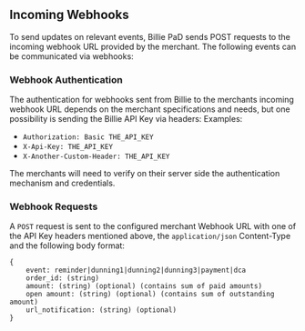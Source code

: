 ## Incoming Webhooks
To send updates on relevant events, Billie PaD sends POST requests to the incoming webhook URL provided by the merchant.
The following events can be communicated via webhooks:


### Webhook Authentication
The authentication for webhooks sent from Billie to the merchants incoming webhook URL depends on the merchant specifications 
and needs, but one possibility is sending the Billie API Key via headers:
Examples:
 - `Authorization: Basic THE_API_KEY`
 - `X-Api-Key: THE_API_KEY`
 - `X-Another-Custom-Header: THE_API_KEY`

The merchants will need to verify on their server side the authentication mechanism and credentials.

### Webhook Requests

A `POST` request is sent to the configured merchant Webhook URL with one of the API Key headers mentioned above,
the `application/json` Content-Type and the following body format:
```
{
    event: reminder|dunning1|dunning2|dunning3|payment|dca
    order_id: (string)
    amount: (string) (optional) (contains sum of paid amounts)
	open amount: (string) (optional) (contains sum of outstanding amount)
    url_notification: (string) (optional)
}
```
